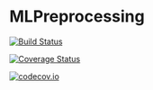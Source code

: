 # MLPreprocessing

[![Build Status](https://travis-ci.org/Evizero/MLPreprocessing.jl.svg?branch=master)](https://travis-ci.org/Evizero/MLPreprocessing.jl)

[![Coverage Status](https://coveralls.io/repos/Evizero/MLPreprocessing.jl/badge.svg?branch=master&service=github)](https://coveralls.io/github/Evizero/MLPreprocessing.jl?branch=master)

[![codecov.io](http://codecov.io/github/Evizero/MLPreprocessing.jl/coverage.svg?branch=master)](http://codecov.io/github/Evizero/MLPreprocessing.jl?branch=master)
